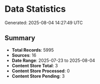 # Data Statistics

Generated: 2025-08-04 14:27:49 UTC

## Summary

- **Total Records**: 5995
- **Sources**: 16
- **Date Range**: 2025-07-23 to 2025-08-04
- **Content Store Total**: 3
- **Content Store Processed**: 0
- **Content Store Pending**: 3
